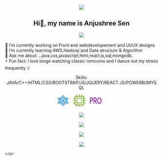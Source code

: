 <p align="center">
  <img  src="https://media1.tenor.com/images/86489b28cf2316bb0d141809cc900f66/tenor.gif?itemid=17921729">
  </p>

<h2 align="center"> Hi👋, my name is Anjushree Sen</h2>
<p align="center">
  <a href="https://github.com/DenverCoder1/readme-typing-svg"><img src="https://readme-typing-svg.herokuapp.com?font=Mitr&color=6633CCsize=24&center=true&vCenter=true&lines=+Front+end+web+developer;Data+Analyst"></a>
  
</p>


<p align="center">

 🔭 I’m currently working on Front end webdevelopement and UI/UX designs
 </br>
 🌱 I’m currently learning AWS,Hadoop and Data structure & Algorithm
 </br>
 💬 Ask me about ...java,css,javascript,html,react.js,sql,mongodb.
 </br>
 ⚡ Fun fact: I love binge watching classic romcoms and I dance out my stress frequently :)

</p>


<p align="center">
  Skills:   JAVA/C++/HTML/CSS/BOOTSTRAP/JS/JQUERY/REACT.JS/POWERBI/MYSQL
</p>

 <p align="center">
  <a href='https://archiveprogram.github.com/'><img src='https://raw.githubusercontent.com/acervenky/animated-github-badges/master/assets/acbadge.gif' width='40' height='40'></a> <a href='https://docs.github.com/en/developers'><img src='https://raw.githubusercontent.com/acervenky/animated-github-badges/master/assets/devbadge.gif' width='40' height='40'></a> <a href='https://github.com/pricing'><img src='https://raw.githubusercontent.com/acervenky/animated-github-badges/master/assets/pro.gif' width='40' height='40'></a> 


  <p align="center">
   <img align="center" src="https://gpvc.arturio.dev/anjushreesen">

   
  <p align="center"> 
  <img align="center" src="https://github-readme-stats.vercel.app/api?username=anjushreesen&theme=synthwave&show_icons=true&count_private=true"> 
 
  
   <p align="center">
     <img align="center" src="https://activity-graph.herokuapp.com/graph?username=anjushreesen"> 

   <p align="center">
    <img align="center" src="https://github-readme-streak-stats.herokuapp.com/?user=anjushreesen&theme=dark"> 

    </p>
